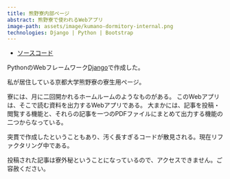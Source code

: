 ```yaml
---
title: 熊野寮内部ページ
abstract: 熊野寮で使われるWebアプリ
image-path: assets/image/kumano-dormitory-internal.png
technologies: Django | Python | Bootstrap
---
```


- [ソースコード](https://github.com/genya0407/kumanodocs)

PythonのWebフレームワーク[Django](http://djangoproject.jp/)で作成した。

私が居住している京都大学熊野寮の寮生用ページ。

寮には、月に二回開かれるホームルームのようなものがある。
このWebアプリは、そこで読む資料を出力するWebアプリである。
大まかには、記事を投稿・閲覧する機能と、それらの記事を一つのPDFファイルにまとめて出力する機能の二つからなっている。

突貫で作成したということもあり、汚く長すぎるコードが散見される。現在リファクタリング中である。

投稿された記事は寮外秘ということになっているので、アクセスできません。ご容赦ください。

